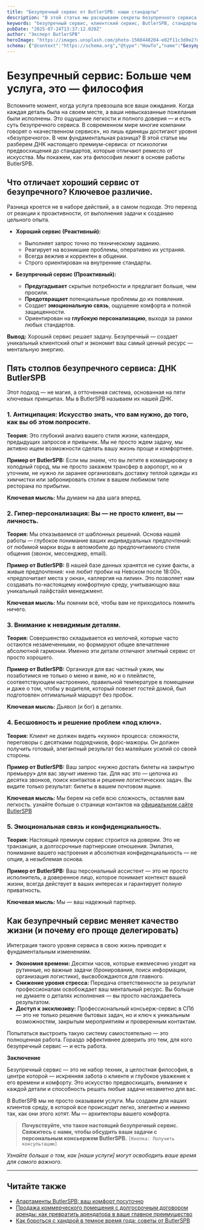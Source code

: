 ```yaml
---
title: "Безупречный сервис от ButlerSPB: наши стандарты"
description: "В этой статье мы раскрываем секреты безупречного сервиса ButlerSPB. Узнайте о наших принципах, внимании к деталям и о том, как мы превосходим ожидания."
keywords: "безупречный сервис, клиентский сервис, ButlerSPB, стандарты качества, обслуживание клиентов, консьерж-сервис, премиум-сервис"
pubDate: "2025-07-24T13:37:12.028Z"
author: "Эксперт ButlerSPB"
heroImage: "https://images.unsplash.com/photo-1560448204-e02f11c3d0e2?q=80&w=2070&auto=format&fit=crop"
schema: {"@context":"https://schema.org","@type":"HowTo","name":"Безупречный сервис от ButlerSPB: наши стандарты","description":"В этой статье мы раскрываем секреты безупречного сервиса ButlerSPB. Узнайте о наших принципах, внимании к деталям и о том, как мы превосходим ожидания.","image":{"@type":"ImageObject","url":"https://images.unsplash.com/photo-1560448204-e02f11c3d0e2?q=80&w=2070&auto=format&fit=crop"},"aggregateRating":{"@type":"AggregateRating","ratingValue":"4.9","reviewCount":625,"bestRating":"5","worstRating":"1"},"publisher":{"@type":"Organization","name":"Блог ButlerSPB","logo":{"@type":"ImageObject","url":"https://butlerspb-blog.netlify.app/favicon.ico"}},"mainEntityOfPage":{"@type":"WebPage","@id":"https://butlerspb-blog.netlify.app/blog/bezuprechnyy-servis/"}}
---
```

# Безупречный сервис: Больше чем услуга, это — философия

Вспомните момент, когда услуга превзошла все ваши ожидания. Когда каждая деталь была на своем месте, а ваши невысказанные пожелания были исполнены. Это ощущение легкости и полного доверия — и есть суть безупречного сервиса. В современном мире многие компании говорят о «качественном сервисе», но лишь единицы достигают уровня «безупречного». В чем фундаментальная разница? В этой статье мы разберем ДНК настоящего премиум-сервиса: от психологии предвосхищения до стандартов, которые отличают ремесло от искусства. Мы покажем, как эта философия лежит в основе работы ButlerSPB.

## Что отличает хороший сервис от безупречного? Ключевое различие.

Разница кроется не в наборе действий, а в самом подходе. Это переход от реакции к проактивности, от выполнения задачи к созданию цельного опыта.

*   **Хороший сервис (Реактивный):**
    *   Выполняет запрос точно по техническому заданию.
    *   Реагирует на возникшие проблемы, оперативно их устраняя.
    *   Всегда вежлив и корректен в общении.
    *   Строго ориентирован на внутренние стандарты.

*   **Безупречный сервис (Проактивный):**
    *   **Предугадывает** скрытые потребности и предлагает больше, чем просили.
    *   **Предотвращает** потенциальные проблемы до их появления.
    *   Создает **эмоциональную связь**, ощущение комфорта и полной защищенности.
    *   Ориентирован на **глубокую персонализацию**, выходя за рамки любых стандартов.

**Вывод:** Хороший сервис решает задачу. Безупречный — создает уникальный клиентский опыт и экономит ваш самый ценный ресурс — ментальную энергию.

## Пять столпов безупречного сервиса: ДНК ButlerSPB

Этот подход — не магия, а отточенная система, основанная на пяти ключевых принципах. Мы в ButlerSPB называем их нашей ДНК.

### 1. Антиципация: Искусство знать, что вам нужно, до того, как вы об этом попросите.

**Теория:** Это глубокий анализ вашего стиля жизни, календаря, предыдущих запросов и привычек. Мы не просто ждем задачу, мы активно ищем возможности сделать вашу жизнь проще и комфортнее.

**Пример от ButlerSPB:** Если мы знаем, что вы летите в командировку в холодный город, мы не просто закажем трансфер в аэропорт, но и уточним, не нужно ли заранее организовать доставку теплой одежды из химчистки или забронировать столик в вашем любимом типе ресторана по прибытии.

**Ключевая мысль:** Мы думаем на два шага вперед.

### 2. Гипер-персонализация: Вы — не просто клиент, вы — личность.

**Теория:** Мы отказываемся от шаблонных решений. Основа нашей работы — глубокое понимание ваших индивидуальных предпочтений: от любимой марки воды в автомобиле до предпочитаемого стиля общения (звонок, мессенджер, email).

**Пример от ButlerSPB:** В нашей базе данных хранятся не сухие факты, а живые предпочтения: «не любит пробки на Невском после 18:00», «предпочитает места у окна», «аллергия на лилии». Это позволяет нам создавать по-настоящему комфортную среду, учитывающую ваш уникальный лайфстайл менеджмент.

**Ключевая мысль:** Мы помним всё, чтобы вам не приходилось помнить ничего.

### 3. Внимание к невидимым деталям.

**Теория:** Совершенство складывается из мелочей, которые часто остаются незамеченными, но формируют общее впечатление абсолютной гармонии. Именно эти детали отличают элитный сервис от просто хорошего.

**Пример от ButlerSPB:** Организуя для вас частный ужин, мы позаботимся не только о меню и вине, но и о плейлисте, соответствующем настроению, правильной температуре в помещении и даже о том, чтобы у водителя, который повезет гостей домой, был подготовлен оптимальный маршрут без пробок.

**Ключевая мысль:** Дьявол (и бог) в деталях.

### 4. Бесшовность и решение проблем «под ключ».

**Теория:** Клиент не должен видеть «кухню» процесса: сложности, переговоры с десятками подрядчиков, форс-мажоры. Он должен получить готовый, элегантный результат без малейших усилий со своей стороны.

**Пример от ButlerSPB:** Ваш запрос «нужно достать билеты на закрытую премьеру» для вас звучит именно так. Для нас это — цепочка из десятка звонков, поиск контактов и решение логистических задач. Вы видите только результат: билеты в вашем почтовом ящике.

**Ключевая мысль:** Мы берем на себя всю сложность, оставляя вам легкость. узнайте больше о странице контактов на <a href="https://butlerspb.ru/contacts" target="_blank" rel="nofollow">официальном сайте ButlerSPB</a>

### 5. Эмоциональная связь и конфиденциальность.

**Теория:** Настоящий премиум сервис строится на доверии. Это не транзакция, а долгосрочные партнерские отношения. Эмпатия, понимание вашего настроения и абсолютная конфиденциальность — не опция, а незыблемая основа.

**Пример от ButlerSPB:** Ваш персональный ассистент — это не просто исполнитель, а доверенное лицо, которое понимает контекст вашей жизни, всегда действует в ваших интересах и гарантирует полную приватность.

**Ключевая мысль:** Мы — ваш надежный партнер.

## Как безупречный сервис меняет качество жизни (и почему его проще делегировать)

Интеграция такого уровня сервиса в свою жизнь приводит к фундаментальным изменениям.

*   **Экономия времени:** Десятки часов, которые ежемесячно уходят на рутинные, но важные задачи (бронирования, поиск информации, организация логистики), высвобождаются для главного.
*   **Снижение уровня стресса:** Передача ответственности за результат профессионалам освобождает ваш ментальный ресурс. Вы больше не думаете о деталях исполнения — вы просто наслаждаетесь результатом.
*   **Доступ к эксклюзиву:** Профессиональный консьерж-сервис в СПб — это не только решение бытовых задач, но и ключ к уникальным возможностям, закрытым мероприятиям и проверенным контактам.

Попытаться выстроить такую систему самостоятельно — это полноценная работа. Гораздо эффективнее доверить это тем, для кого безупречный сервис — и есть работа.

**Заключение**

Безупречный сервис — это не набор техник, а целостная философия, в центре которой — искренняя забота о клиенте и глубокое уважение к его времени и комфорту. Это искусство предвосхищать, внимание к каждой детали и способность решать любые задачи незаметно для вас.

В ButlerSPB мы не просто оказываем услуги. Мы создаем для наших клиентов среду, в которой все происходит легко, элегантно и именно так, как они этого хотят. Мы — архитекторы вашего комфорта.

> **Почувствуйте, что такое настоящий безупречный сервис. Свяжитесь с нами, чтобы обсудить ваши задачи с персональным консьержем ButlerSPB.**
> `[Кнопка: Получить консультацию]`

*Узнайте больше о том, как [наши услуги] могут освободить ваше время для самого важного.*

---

## Читайте также

*   [Апартаменты ButlerSPB: ваш комфорт посуточно](/blog/batler-apartamenty-posutochno/)
*   [Продажа коммерческого помещения с долгосрочным договором аренды: как превратить арендатора в ваше главное преимущество](/blog/prodazha-kommercheskogo-pomescheniya-s-dolgosrochnym-dogovorom-arendy/)
*   [Как бороться с хандрой в темное время года: советы от ButlerSPB](/blog/kak-borotsya-s-handroy-v-temnoe-vremya-goda/)

